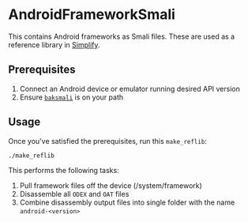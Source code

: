 # AndroidFrameworkSmali
This contains Android frameworks as Smali files. These are used as a reference library in [Simplify](https://github.com/CalebFenton/simplify).

## Prerequisites

1. Connect an Android device or emulator running desired API version
2. Ensure [`baksmali`](https://github.com/JesusFreke/smali) is on your path

## Usage

Once you've satisfied the prerequisites, run this `make_reflib`:

```
./make_reflib
```

This performs the following tasks:

1. Pull framework files off the device (/system/framework)
2. Disassemble all `ODEX` and `OAT` files
3. Combine disassembly output files into single folder with the name `android-<version>`
